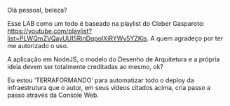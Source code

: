 Olá pessoal, beleza?

Esse LAB como um todo é baseado na playlist do Cleber Gasparoto: https://youtube.com/playlist?list=PLWQmZVQayUUI5RinDqpoIXiRYWy5YZKjs. A quem agradeço por ter me autorizado o uso.     

A aplicação em NodeJS, o modelo do Desenho de Arquitetura e a própria ideia devem ser totalmente creditadas ao mesmo, ok?

Eu estou ‘TERRAFORMANDO’ para automatizar todo o deploy da infraestrutura que o autor, em seus vídeos citados acima, cria passo a passo através da Console Web.
